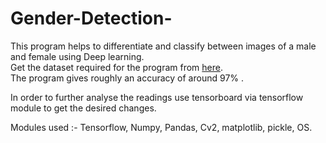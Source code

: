 # Gender-Detection-
This program helps to differentiate and classify between images of a male and female using Deep learning.<br/>
Get the dataset required for the program from [here](https://www.kaggle.com/datasets/cashutosh/gender-classification-dataset/download?datasetVersionNumber=1).<br>
The program gives roughly an accuracy of around 97% .

In order to further analyse the readings use tensorboard via tensorflow module to get the desired changes.

Modules used :- Tensorflow, Numpy, Pandas, Cv2, matplotlib, pickle, OS.

